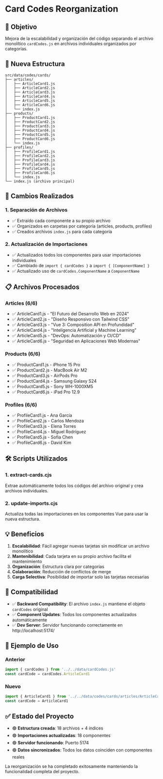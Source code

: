 # Card Codes Reorganization

## 🎯 Objetivo

Mejora de la escalabilidad y organización del código separando el archivo monolítico `cardCodes.js` en archivos individuales organizados por categorías.

## 📁 Nueva Estructura

```
src/data/codes/cards/
├── articles/
│   ├── ArticleCard1.js
│   ├── ArticleCard2.js
│   ├── ArticleCard3.js
│   ├── ArticleCard4.js
│   ├── ArticleCard5.js
│   ├── ArticleCard6.js
│   └── index.js
├── products/
│   ├── ProductCard1.js
│   ├── ProductCard2.js
│   ├── ProductCard3.js
│   ├── ProductCard4.js
│   ├── ProductCard5.js
│   ├── ProductCard6.js
│   └── index.js
├── profiles/
│   ├── ProfileCard1.js
│   ├── ProfileCard2.js
│   ├── ProfileCard3.js
│   ├── ProfileCard4.js
│   ├── ProfileCard5.js
│   ├── ProfileCard6.js
│   └── index.js
└── index.js (archivo principal)
```

## 🔄 Cambios Realizados

### 1. Separación de Archivos

- ✅ Extraído cada componente a su propio archivo
- ✅ Organizados en carpetas por categoría (articles, products, profiles)
- ✅ Creados archivos `index.js` para cada categoría

### 2. Actualización de Importaciones

- ✅ Actualizados todos los componentes para usar importaciones individuales
- ✅ Cambiado de `import { cardCodes }` a `import { [ComponentName] }`
- ✅ Actualizado uso de `cardCodes.ComponentName` a `ComponentName`

## 📋 Archivos Procesados

### Articles (6/6)

- ✅ ArticleCard1.js - "El Futuro del Desarrollo Web en 2024"
- ✅ ArticleCard2.js - "Diseño Responsivo con Tailwind CSS"
- ✅ ArticleCard3.js - "Vue 3: Composition API en Profundidad"
- ✅ ArticleCard4.js - "Inteligencia Artificial y Machine Learning"
- ✅ ArticleCard5.js - "DevOps: Automatización y CI/CD"
- ✅ ArticleCard6.js - "Seguridad en Aplicaciones Web Modernas"

### Products (6/6)

- ✅ ProductCard1.js - iPhone 15 Pro
- ✅ ProductCard2.js - MacBook Air M2
- ✅ ProductCard3.js - AirPods Pro
- ✅ ProductCard4.js - Samsung Galaxy S24
- ✅ ProductCard5.js - Sony WH-1000XM5
- ✅ ProductCard6.js - iPad Pro 12.9

### Profiles (6/6)

- ✅ ProfileCard1.js - Ana García
- ✅ ProfileCard2.js - Carlos Mendoza
- ✅ ProfileCard3.js - Elena Torres
- ✅ ProfileCard4.js - Miguel Rodríguez
- ✅ ProfileCard5.js - Sofia Chen
- ✅ ProfileCard6.js - David Kim

## 🛠️ Scripts Utilizados

### 1. extract-cards.cjs

Extrae automáticamente todos los códigos del archivo original y crea archivos individuales.

### 2. update-imports.cjs

Actualiza todas las importaciones en los componentes Vue para usar la nueva estructura.

## 💡 Beneficios

1. **Escalabilidad**: Fácil agregar nuevas tarjetas sin modificar un archivo monolítico
2. **Mantenibilidad**: Cada tarjeta en su propio archivo facilita el mantenimiento
3. **Organización**: Estructura clara por categorías
4. **Colaboración**: Reducción de conflictos de merge
5. **Carga Selectiva**: Posibilidad de importar solo las tarjetas necesarias

## 🔗 Compatibilidad

- ✅ **Backward Compatibility**: El archivo `index.js` mantiene el objeto `cardCodes` original
- ✅ **Component Updates**: Todos los componentes actualizados automáticamente
- ✅ **Dev Server**: Servidor funcionando correctamente en http://localhost:5174/

## 📝 Ejemplo de Uso

### Anterior

```javascript
import { cardCodes } from '../../data/cardCodes.js'
const cardCode = cardCodes.ArticleCard1
```

### Nuevo

```javascript
import { ArticleCard1 } from '../../data/codes/cards/articles/ArticleCard1.js'
const cardCode = ArticleCard1
```

## ✅ Estado del Proyecto

- 🟢 **Estructura creada**: 18 archivos + 4 índices
- 🟢 **Importaciones actualizadas**: 18 componentes
- 🟢 **Servidor funcionando**: Puerto 5174
- 🟢 **Datos sincronizados**: Todos los datos coinciden con componentes reales

La reorganización se ha completado exitosamente manteniendo la funcionalidad completa del proyecto.

